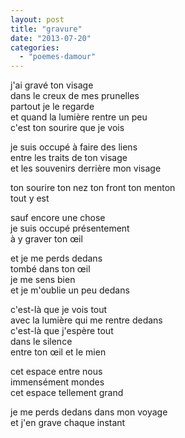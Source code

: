 ```yaml
---
layout: post
title: "gravure"
date: "2013-07-20"
categories: 
  - "poemes-damour"
---
```


j'ai gravé ton visage  
dans le creux de mes prunelles  
partout je le regarde  
et quand la lumière rentre un peu  
c'est ton sourire que je vois

je suis occupé à faire des liens  
entre les traits de ton visage  
et les souvenirs derrière mon visage

ton sourire ton nez ton front ton menton  
tout y est

sauf encore une chose  
je suis occupé présentement  
à y graver ton œil

et je me perds dedans  
tombé dans ton œil  
je me sens bien  
et je m'oublie un peu dedans

c'est-là que je vois tout  
avec la lumière qui me rentre dedans  
c'est-là que j'espère tout  
dans le silence  
entre ton œil et le mien

cet espace entre nous  
immensément mondes  
cet espace tellement grand

je me perds dedans dans mon voyage  
et j'en grave chaque instant
